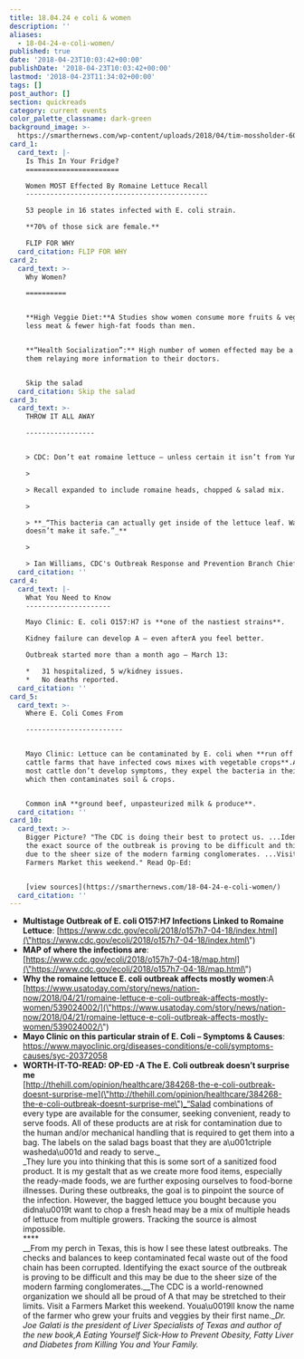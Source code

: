 ```yaml
---
title: 18.04.24 e coli & women
description: ''
aliases:
  - 18-04-24-e-coli-women/
published: true
date: '2018-04-23T10:03:42+00:00'
publishDate: '2018-04-23T10:03:42+00:00'
lastmod: '2018-04-23T11:34:02+00:00'
tags: []
post_author: []
section: quickreads
category: current events
color_palette_classname: dark-green
background_image: >-
  https://smarthernews.com/wp-content/uploads/2018/04/tim-mossholder-609664-unsplash-scaled.jpg
card_1:
  card_text: |-
    Is This In Your Fridge?
    =======================

    Women MOST Effected By Romaine Lettuce Recall
    ---------------------------------------------

    53 people in 16 states infected with E. coli strain.

    **70% of those sick are female.**

    FLIP FOR WHY
  card_citation: FLIP FOR WHY
card_2:
  card_text: >-
    Why Women?

    ==========


    **High Veggie Diet:**A Studies show women consume more fruits & vegetables,
    less meat & fewer high-fat foods than men.


    **“Health Socialization”:** High number of women effected may be a result of
    them relaying more information to their doctors.


    Skip the salad
  card_citation: Skip the salad
card_3:
  card_text: >-
    THROW IT ALL AWAY

    -----------------


    > CDC: Don’t eat romaine lettuce – unless certain it isn’t from Yuma, AZ.

    > 

    > Recall expanded to include romaine heads, chopped & salad mix.

    > 

    > **_“This bacteria can actually get inside of the lettuce leaf. Washing it
    doesn’t make it safe.”_**

    > 

    > Ian Williams, CDC's Outbreak Response and Prevention Branch Chief to CNN
  card_citation: ''
card_4:
  card_text: |-
    What You Need to Know
    ---------------------

    Mayo Clinic: E. coli O157:H7 is **one of the nastiest strains**.

    Kidney failure can develop A – even afterA you feel better.

    Outbreak started more than a month ago – March 13:

    *   31 hospitalized, 5 w/kidney issues.
    *   No deaths reported.
  card_citation: ''
card_5:
  card_text: >-
    Where E. Coli Comes From

    ------------------------


    Mayo Clinic: Lettuce can be contaminated by E. coli when **run off from
    cattle farms that have infected cows mixes with vegetable crops**.A While
    most cattle don’t develop symptoms, they expel the bacteria in their feces,
    which then contaminates soil & crops.


    Common inA **ground beef, unpasteurized milk & produce**.
  card_citation: ''
card_10:
  card_text: >-
    Bigger Picture? "The CDC is doing their best to protect us. ...Identifying
    the exact source of the outbreak is proving to be difficult and this may be
    due to the sheer size of the modern farming conglomerates. ...Visit a
    Farmers Market this weekend." Read Op-Ed:


    [view sources](https://smarthernews.com/18-04-24-e-coli-women/)
  card_citation: ''
---
```

*   **Multistage Outbreak of E. coli O157:H7 Infections Linked to Romaine Lettuce**: [https://www.cdc.gov/ecoli/2018/o157h7-04-18/index.html](\"https://www.cdc.gov/ecoli/2018/o157h7-04-18/index.html\")
*   **MAP of where the infections are**:  
    [https://www.cdc.gov/ecoli/2018/o157h7-04-18/map.html](\"https://www.cdc.gov/ecoli/2018/o157h7-04-18/map.html\")
*   **Why the romaine lettuce E. coli outbreak affects mostly women**:A [https://www.usatoday.com/story/news/nation-now/2018/04/21/romaine-lettuce-e-coli-outbreak-affects-mostly-women/539024002/](\"https://www.usatoday.com/story/news/nation-now/2018/04/21/romaine-lettuce-e-coli-outbreak-affects-mostly-women/539024002/\")
*   **Mayo Clinic on this particular strain of E. Coli – Symptoms & Causes**: [https://www.mayoclinic.org/diseases-conditions/e-coli/symptoms-causes/syc-20372058  
    ](\"https://www.mayoclinic.org/diseases-conditions/e-coli/symptoms-causes/syc-20372058\")
*   **WORTH-IT-TO-READ: OP-ED -A The E. Coli outbreak doesn’t surprise me**  
    [http://thehill.com/opinion/healthcare/384268-the-e-coli-outbreak-doesnt-surprise-me](\"http://thehill.com/opinion/healthcare/384268-the-e-coli-outbreak-doesnt-surprise-me\")_“Salad combinations of every type are available for the consumer, seeking convenient, ready to serve foods. All of these products are at risk for contamination due to the human and/or mechanical handling that is required to get them into a bag. The labels on the salad bags boast that they are a\\u001ctriple washeda\\u001d and ready to serve._  
    _They lure you into thinking that this is some sort of a sanitized food product. It is my gestalt that as we create more food items, especially the ready-made foods, we are further exposing ourselves to food-borne illnesses. During these outbreaks, the goal is to pinpoint the source of the infection. However, the bagged lettuce you bought because you didna\\u0019t want to chop a fresh head may be a mix of multiple heads of lettuce from multiple growers. Tracking the source is almost impossible.  
    \*\*\*\*  
    __From my perch in Texas, this is how I see these latest outbreaks. The checks and balances to keep contaminated fecal waste out of the food chain has been corrupted. Identifying the exact source of the outbreak is proving to be difficult and this may be due to the sheer size of the modern farming conglomerates.__The CDC is a world-renowned organization we should all be proud of A that may be stretched to their limits. Visit a Farmers Market this weekend. Youa\\u0019ll know the name of the farmer who grew your fruits and veggies by their first name.__Dr. Joe Galati is the president of Liver Specialists of Texas and author of the new book,A Eating Yourself Sick-How to Prevent Obesity, Fatty Liver and Diabetes from Killing You and Your Family._